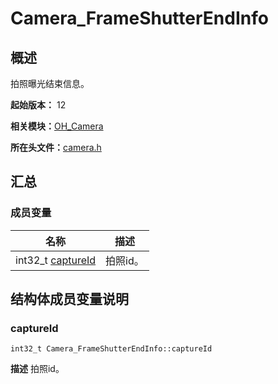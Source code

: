 # Camera_FrameShutterEndInfo


## 概述

拍照曝光结束信息。

**起始版本：** 12

**相关模块：**[OH_Camera](_o_h___camera.md)

**所在头文件：**[camera.h](camera_8h.md)


## 汇总


### 成员变量

| 名称 | 描述 | 
| -------- | -------- |
| int32_t [captureId](#captureid) | 拍照id。  | 


## 结构体成员变量说明


### captureId

```
int32_t Camera_FrameShutterEndInfo::captureId
```
**描述**
拍照id。
